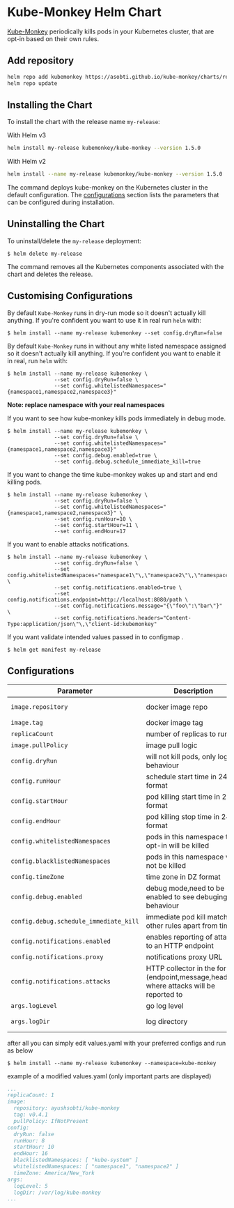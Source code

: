 # Kube-Monkey Helm Chart

[Kube-Monkey](https://github.com/asobti/kube-monkey) periodically kills pods in your Kubernetes cluster, that are opt-in based on their own rules.

## Add repository

```bash
helm repo add kubemonkey https://asobti.github.io/kube-monkey/charts/repo
helm repo update
```

## Installing the Chart

To install the chart with the release name `my-release`:

With Helm v3

```bash
helm install my-release kubemonkey/kube-monkey --version 1.5.0
```

With Helm v2

```bash
helm install --name my-release kubemonkey/kube-monkey --version 1.5.0
```

The command deploys kube-monkey on the Kubernetes cluster in the default configuration. The [configurations](#Configurations) section lists the parameters that can be configured during installation.

## Uninstalling the Chart

To uninstall/delete the `my-release` deployment:

```console
$ helm delete my-release
```

The command removes all the Kubernetes components associated with the chart and deletes the release.

## Customising Configurations

By default `Kube-Monkey` runs in dry-run mode so it doesn't actually kill anything.
If you're confident you want to use it in real run `helm` with:

```console
$ helm install --name my-release kubemonkey --set config.dryRun=false
```

By default `Kube-Monkey` runs in without any white listed namespace assigned so it doesn't actually kill anything.
If you're confident you want to enable it in real, run `helm` with:

```console
$ helm install --name my-release kubemonkey \
               --set config.dryRun=false \
               --set config.whitelistedNamespaces="{namespace1,namespace2,namespace3}"
```

**Note: replace namespace with your real namespaces**

If you want to see how kube-monkey kills pods immediately in debug mode.

```console
$ helm install --name my-release kubemonkey \
               --set config.dryRun=false \
               --set config.whitelistedNamespaces="{namespace1,namespace2,namespace3}"
               --set config.debug.enabled=true \
               --set config.debug.schedule_immediate_kill=true
```
If you want to change the time kube-monkey wakes up and start and end killing pods.

```console
$ helm install --name my-release kubemonkey \
               --set config.dryRun=false \
               --set config.whitelistedNamespaces="{namespace1,namespace2,namespace3}" \
               --set config.runHour=10 \
               --set config.startHour=11 \
               --set config.endHour=17 
```
If you want to enable attacks notifications.

```console
$ helm install --name my-release kubemonkey \
               --set config.dryRun=false \
               --set config.whitelistedNamespaces="namespace1\"\,\"namespace2\"\,\"namespace3" \
               --set config.notifications.enabled=true \
               --set config.notifications.endpoint=http://localhost:8080/path \
               --set config.notifications.message="{\"foo\":\"bar\"}" \
               --set config.notifications.headers="Content-Type:application/json\"\,\"client-id:kubemonkey"
```
If you want validate intended values passed in to configmap .

```console
$ helm get manifest my-release
```
## Configurations

| Parameter                              | Description                                                                             | Default                          |
|----------------------------------------|-----------------------------------------------------------------------------------------|----------------------------------|
| `image.repository`                     | docker image repo                                                                       | ayushsobti/kube-monkey           |
| `image.tag`                            | docker image tag                                                                        | v0.4.1                           |
| `replicaCount`                         | number of replicas to run                                                               | 1                                |
| `image.pullPolicy`                     | image pull logic                                                                        | IfNotPresent                     |
| `config.dryRun`                        | will not kill pods, only logs behaviour                                                 | true                             |
| `config.runHour`                       | schedule start time in 24hr format                                                      | 8                                |
| `config.startHour`                     | pod killing start time  in 24hr format                                                  | 10                               |
| `config.endHour`                       | pod killing stop time  in 24hr format                                                   | 16                               |
| `config.whitelistedNamespaces`         | pods in this namespace that opt-in will be killed                                       |                                  |
| `config.blacklistedNamespaces`         | pods in this namespace will not be killed                                               | kube-system                      |
| `config.timeZone`                      | time zone in DZ format                                                                  | America/New_York                 |
| `config.debug.enabled`                 | debug mode,need to be enabled to see debuging behaviour                                 | false                            |
| `config.debug.schedule_immediate_kill` | immediate pod kill matching other rules apart from time                                 | false                            |
| `config.notifications.enabled`         | enables reporting of attacks to an HTTP endpoint                                        | false                            |
| `config.notifications.proxy`           | notifications proxy URL                                                                 |                                  |
| `config.notifications.attacks`         | HTTP collector in the form (endpoint,message,headers) where attacks will be reported to |                                  |
| `args.logLevel`                        | go log level                                                                            | 5                                |
| `args.logDir`                          | log directory                                                                           | /var/log/kube-monkey             |

after all you can simply edit values.yaml with your preferred configs and run as below

```console
$ helm install --name my-release kubemonkey --namespace=kube-monkey
```
example of a modified values.yaml (only important parts are displayed)

```yaml
...
replicaCount: 1
image:
  repository: ayushsobti/kube-monkey
  tag: v0.4.1
  pullPolicy: IfNotPresent
config:
  dryRun: false
  runHour: 8
  startHour: 10
  endHour: 16
  blacklistedNamespaces: [ "kube-system" ]
  whitelistedNamespaces: [ "namespace1", "namespace2" ]
  timeZone: America/New_York
args:
  logLevel: 5
  logDir: /var/log/kube-monkey
...
```
